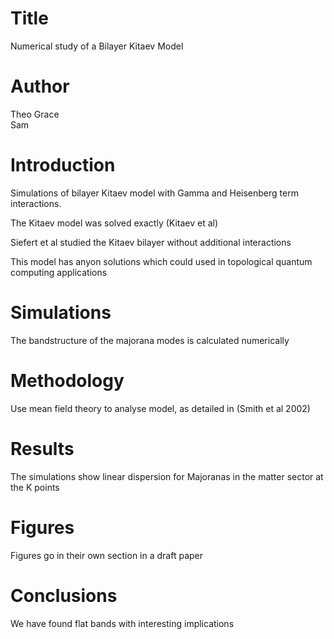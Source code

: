 # Title 
Numerical study of a Bilayer Kitaev Model

# Author
Theo Grace  
Sam

# Introduction
Simulations of bilayer Kitaev model with Gamma and Heisenberg term interactions.

The Kitaev model was solved exactly (Kitaev et al) 

Siefert et al studied the Kitaev bilayer without additional interactions

This model has anyon solutions which could used in topological quantum computing applications 

# Simulations
The bandstructure of the majorana modes is calculated numerically 

# Methodology
Use mean field theory to analyse model, as detailed in (Smith et al 2002)

# Results
The simulations show linear dispersion for Majoranas in the matter sector at the K points

# Figures 
Figures go in their own section in a draft paper

# Conclusions 
We have found flat bands with interesting implications  